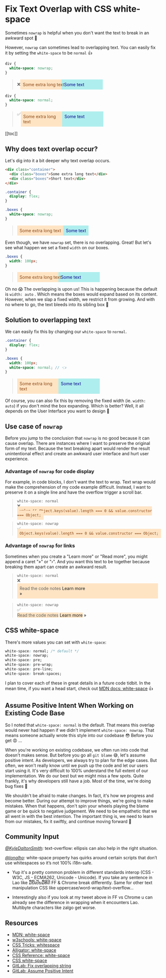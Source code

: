 # Fix Text Overlap with CSS white-space

Sometimes `nowrap` is helpful when you don't want the text to break in an awkward spot 🔗

However, `nowrap` can sometimes lead to overlapping text. You can easily fix it by setting the `white-space` to be `normal` 👍

```css
div {
  white-space: nowrap;
}
```

<blockquote>
  <div style="display:flex;align-items:center;">
  <div class="mr-4">❌</div>
  <div style="width:120px; padding:8px; white-space:nowrap; background:bisque; color:saddlebrown; z-index:100;">Some extra long text</div>
  <div style="width:120px; padding:8px; background:PaleTurquoise; color:darkblue;">Some text</div>
</div>
</blockquote>

```css
div {
  white-space: normal;
}
```

<blockquote>
  <div style="display:flex;">
  <div class="mr-4 self-center">✅</div>
  <div style="width:120px; padding:8px; white-space:normal; background:bisque; color:saddlebrown; z-index:100;">Some extra long text</div>
  <div style="width:120px; padding:8px; background:PaleTurquoise; color:darkblue;">Some text</div>
</div>
</blockquote>

[[toc]]

## Why does text overlap occur?

Let's dig into it a bit deeper why text overlap occurs.

```html
<div class="container">
  <div class="boxes">Some extra long text</div>
  <div class="boxes">Short text</div>
</div>
```

```css
.container {
  display: flex;
}

.boxes {
  white-space: nowrap;
}
```

<blockquote>
  <div style="display:flex;">
  <div style="padding:8px; white-space:nowrap; background:bisque; color:saddlebrown; z-index:100;">Some extra long text</div>
  <div style="padding:8px; background:PaleTurquoise; color:darkblue;">Some text</div>
</div>
</blockquote>

Even though, we have `nowrap` set, there is no overlapping. Great! But let's see what happen we set a fixed `width` on our boxes.

```css
.boxes {
  width: 100px;
}
```

<blockquote>
  <div style="display:flex;align-items:center;">
  <div style="width:120px; padding:8px; white-space:nowrap; background:bisque; color:saddlebrown; z-index:100;">Some extra long text</div>
  <div style="width:120px; padding:8px; background:PaleTurquoise; color:darkblue;">Some text</div>
</div>
</blockquote>

Oh no 😱 The overlapping is upon us! This is happening because the default is `width: auto` . Which means the boxes would expand based on its content. However, when we slap a fixed width, we restrict it from growing. And with no where to go, the text bleeds into its sibling box 🤭

## Solution to overlapping text

We can easily fix this by changing our `white-space` to `normal`.

```scss
.container {
  display: flex;
}

.boxes {
  width: 100px;
  white-space: normal; // 👈
}
```

<blockquote>
<div style="display:flex;">
  <div style="padding:8px; width:120px; white-space:normal; background:bisque; color:saddlebrown; z-index:100;">Some extra long text</div>
  <div style="padding:8px; width:120px; background:PaleTurquoise; color:darkblue;">Some text</div>
</div>
</blockquote>

Of course, you can also fix this by removing the fixed width (ie. `width: auto`) if you don't mind the box expanding. Which is better? Well, it all depends on the User Interface you want to design 🙂

## Use case of `nowrap`

Before you jump to the conclusion that `nowrap` is no good because it can cause overlap. There are instances where I want to preserve the original form of my text. Because the text breaking apart would render the result unintentional effect and create an awkward user interface and hurt user experience.

### Advantage of `nowrap` for code display

For example, in code blocks, I don't want the text to wrap. Text wrap would make the comprehension of my code example difficult. Instead, I want to preserve it on a single line and have the overflow trigger a scroll bar.

<blockquote>
<code>white-space: normal</code>
<div class="mt-4 flex">
  <div class="mr-4 mt-3">❌</div>
  <code style="padding:8px; width:200px; white-space:normal; background:bisque; color:saddlebrown;">
    value && Object.keys(value).length === 0 && value.constructor === Object;
  </code>
</div>
</blockquote>

<blockquote class="overflow-x-auto">
<code>white-space: nowrap</code>
<div class="flex items-center mt-4">
  <div class="mr-4">✅</div>
  <code style="padding:8px; width:200px; white-space:nowrap; background:bisque; color:saddlebrown;" >
    Object.keys(value).length === 0 && value.constructor === Object;
  </code>
</div>
</blockquote>

### Advantage of `nowrap` for links

Sometimes when you create a "Learn more" or "Read more", you might append a caret "&#187;" or "&#8250;". And you want this text to be together because breaking them apart can create an awkward result.

<blockquote>
<code>white-space: normal</code>
<div class="flex mt-4">
  <div class="mr-4 mt-3">❌</div>
  <div style="padding:8px; background:bisque;">Read the code notes
    <a class="underline">
      <!-- force line break to mimic white-space:normal with width in smaller screens-->
      Learn more <br>&#187;
    </a>
  </div>
</div>
</blockquote>

<blockquote>
<code>white-space: nowrap</code>
<div class="flex mt-4 items-center">
  <div class="mr-4">✅</div>
  <div>
    <!-- html and style setup are to mimic white-space:nowrap with width in smaller screen sizes  -->
    <span style="background:bisque;" class="p-2">Read the code notes</span><a class="underline">
      <span class="py-2" style="background:bisque;">Learn more</span>
      <span class="">&#187</span>
    </a>
  </div>
</div>
</blockquote>

## CSS white-space

There's more values you can set with `white-space`:

```css
white-space: normal; /* default */
white-space: nowrap;
white-space: pre;
white-space: pre-wrap;
white-space: pre-line;
white-space: break-spaces;
```

I plan to cover each of these in great details in a future code tidbit. In the mean time, if you want a head start, check out [MDN docs: white-space](https://developer.mozilla.org/en-US/docs/Web/CSS/white-space) 👍

## Assume Positive Intent When Working on Existing Code Base

So I noted that `white-space: normal` is the default. That means this overlap would never had happen if we didn't implement `white-space: nowrap`. That means someone actually wrote this style into our codebase 😳 Before you get 😡 ...

When you're working on existing codebase, we often run into code that doesn't makes sense. But before you go all `git blame` 😅, let's assume positive intent. As developers, we always try to plan for the edge cases. But often, we won't really know until we push up the code and let our users start using it. It's very difficult to 100% understand the full extent of our implementation. We do our best but we might miss a few spots. Quite frankly, it's why developers still have a job. Most of the time, we're doing bug fixes 🐞

We shouldn't be afraid to make changes. In fact, it's how we progress and become better. During our attempt to improve things, we're going to make mistakes. When that happens, don't spin your wheels playing the blame game or be quick to negative judgement. We need to be empathetic that we all went in with the best intention. The important thing is, we need to learn from our mistakes, fix it swiftly, and continue moving forward 💪

## Community Input

_[@KyleDaltonSmith](https://twitter.com/kyledaltonsmith/status/1284709543125999620?s=21):_ text-overflow: ellipsis can also help in the right situation.

_[@longlho](https://twitter.com/longlho/status/1284654364766986241?s=20):_ white-space property has quirks around certain scripts that don’t use whitespaces so it’s not 100% i18n-safe.

- Yup it's a pretty common problem in different standards interop (CSS - W3C, JS - ECMA262, Unicode - Unicode). If you take any sentence in Lao like ມື້ນີ້ເປັນມື້ທີ່ດີ FF & Chrome break differently. Same for other text manipulation CSS like uppercase/word-wrap/text-overflow...

- Interestingly also if you look at my tweet above in FF vs Chrome u can already see the difference in wrapping when it encounters Lao. Multibyte characters like zalgo get worse.

## Resources

- [MDN: white-space](https://developer.mozilla.org/en-US/docs/Web/CSS/white-space)
- [w3schools: white-space](https://www.w3schools.com/cssref/pr_text_white-space.asp)
- [CSS Tricks: whitespace](https://css-tricks.com/almanac/properties/w/whitespace/)
- [Alligator: white-space](https://alligator.io/css/white-space-property/)
- [CSS Reference: white-space](https://cssreference.io/property/white-space/)
- [CSS white-space](https://www.impressivewebs.com/css-white-space/)
- [GitLab: Fix overlapping string](https://gitlab.com/gitlab-org/gitlab/-/merge_requests/36108)
- [GitLab: Assume Positive Intent](https://about.gitlab.com/handbook/values/#assume-positive-intent)
